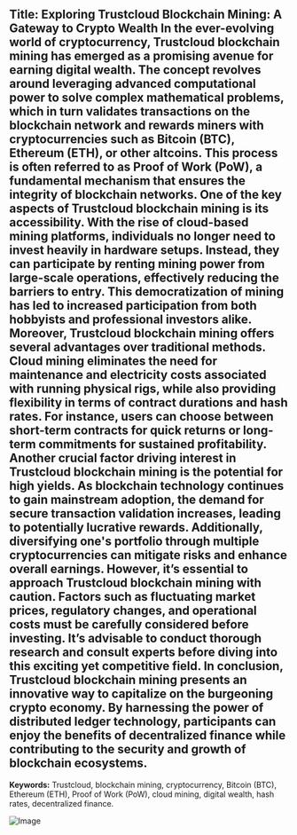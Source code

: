 **Title: Exploring Trustcloud Blockchain Mining: A Gateway to Crypto Wealth**
In the ever-evolving world of cryptocurrency, Trustcloud blockchain mining has emerged as a promising avenue for earning digital wealth. The concept revolves around leveraging advanced computational power to solve complex mathematical problems, which in turn validates transactions on the blockchain network and rewards miners with cryptocurrencies such as Bitcoin (BTC), Ethereum (ETH), or other altcoins. This process is often referred to as Proof of Work (PoW), a fundamental mechanism that ensures the integrity of blockchain networks.
One of the key aspects of Trustcloud blockchain mining is its accessibility. With the rise of cloud-based mining platforms, individuals no longer need to invest heavily in hardware setups. Instead, they can participate by renting mining power from large-scale operations, effectively reducing the barriers to entry. This democratization of mining has led to increased participation from both hobbyists and professional investors alike.
Moreover, Trustcloud blockchain mining offers several advantages over traditional methods. Cloud mining eliminates the need for maintenance and electricity costs associated with running physical rigs, while also providing flexibility in terms of contract durations and hash rates. For instance, users can choose between short-term contracts for quick returns or long-term commitments for sustained profitability.
Another crucial factor driving interest in Trustcloud blockchain mining is the potential for high yields. As blockchain technology continues to gain mainstream adoption, the demand for secure transaction validation increases, leading to potentially lucrative rewards. Additionally, diversifying one's portfolio through multiple cryptocurrencies can mitigate risks and enhance overall earnings.
However, it’s essential to approach Trustcloud blockchain mining with caution. Factors such as fluctuating market prices, regulatory changes, and operational costs must be carefully considered before investing. It’s advisable to conduct thorough research and consult experts before diving into this exciting yet competitive field.
In conclusion, Trustcloud blockchain mining presents an innovative way to capitalize on the burgeoning crypto economy. By harnessing the power of distributed ledger technology, participants can enjoy the benefits of decentralized finance while contributing to the security and growth of blockchain ecosystems.
---
**Keywords:** Trustcloud, blockchain mining, cryptocurrency, Bitcoin (BTC), Ethereum (ETH), Proof of Work (PoW), cloud mining, digital wealth, hash rates, decentralized finance.

![Image](https://github.com/user-attachments/assets/d7419ec9-dc67-403f-bf28-8faea5f1f74f)
